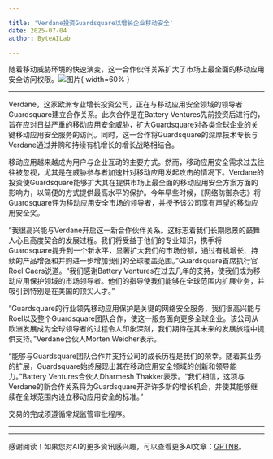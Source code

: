 ```yaml
---

title: 'Verdane投资Guardsquare以增长企业移动安全'
date: 2025-07-04
author: ByteAILab

---
```


随着移动威胁环境的快速演变，这一合作伙伴关系扩大了市场上最全面的移动应用安全访问权限。![图片](https://ai-techpark.com/wp-content/uploads/Verdane-Invests.jpg){ width=60% }

---
Verdane，这家欧洲专业增长投资公司，正在与移动应用安全领域的领导者Guardsquare建立合作关系。此次合作是在Battery Ventures先前投资后进行的，旨在应对日益严重的移动应用安全威胁，扩大Guardsquare对各类全球企业的关键移动应用安全服务的访问。同时，这一合作将Guardsquare的深厚技术专长与Verdane通过并购和持续有机增长的增长战略相结合。

移动应用越来越成为用户与企业互动的主要方式。然而，移动应用安全需求过去往往被忽视，尤其是在威胁参与者加速针对移动应用发起攻击的情况下。Verdane的投资使Guardsquare能够扩大其在提供市场上最全面的移动应用安全方案方面的影响力，以简便的方式提供最高水平的保护。今年早些时候，《网络防御杂志》将Guardsquare评为移动应用安全市场的领导者，并授予该公司享有声望的移动应用安全奖。

“我很高兴能与Verdane开启这一新合作伙伴关系。这标志着我们长期愿景的鼓舞人心且高度契合的发展过程。我们将受益于他们的专业知识，携手将Guardsquare提升到一个新水平，显著扩大我们的市场份额，通过有机增长、持续的产品增强和并购进一步增加我们的全球覆盖范围。”Guardsquare首席执行官Roel Caers说道。“我们感谢Battery Ventures在过去几年的支持，使我们成为移动应用保护领域的市场领导者。他们的指导使我们能够在全球范围内扩展业务，并吸引到特别是在美国的顶尖人才。”

“Guardsquare的行业领先移动应用保护是关键的网络安全服务，我们很高兴能与Roel以及整个Guardsquare团队合作，使这一服务面向更多全球企业。该公司从欧洲发展成为全球领导者的过程令人印象深刻，我们期待在其未来的发展旅程中提供支持。”Verdane合伙人Morten Weicher表示。

“能够与Guardsquare团队合作并支持公司的成长历程是我们的荣幸。随着其业务的扩展，Guardsquare始终展现出其在移动应用安全领域的创新和领导能力。”Battery Ventures合伙人Dharmesh Thakker表示。“我们相信，这项与Verdane的新合作关系将为Guardsquare开辟许多新的增长机会，并使其能够继续在全球范围内设立移动应用安全的标准。”

交易的完成须遵循常规监管审批程序。

---
---
感谢阅读！如果您对AI的更多资讯感兴趣，可以查看更多AI文章：[GPTNB](https://gptnb.com)。